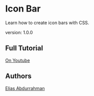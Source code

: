 # Icon Bar

Learn how to create icon bars with CSS.

version: 1.0.0

## Full Tutorial

[On Youtube](https://youtu.be/fbz_KW4A9SI)

## Authors

[Elias Abdurrahman](https://github.com/eliasFsDev)
